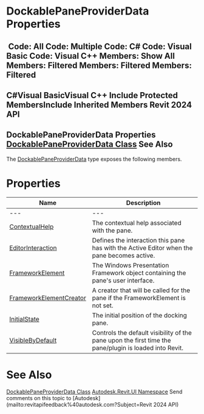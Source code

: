 # DockablePaneProviderData Properties

﻿
 Code: All Code: Multiple Code: C# Code: Visual Basic Code: Visual C++  Members: Show All Members: Filtered Members: Filtered Members: Filtered   
---  
C#Visual BasicVisual C++
Include Protected MembersInclude Inherited Members
Revit 2024 API  
---  
DockablePaneProviderData Properties  
[DockablePaneProviderData Class](25c4224d-bc54-f2ed-589d-881a6ccbda87.md "DockablePaneProviderData Class") See Also  
---  
The [DockablePaneProviderData](25c4224d-bc54-f2ed-589d-881a6ccbda87.md "DockablePaneProviderData Class") type exposes the following members.
# Properties
| Name | Description |
| --- | --- |
| --- | --- | --- |
| [ContextualHelp](5f5cbd6e-f62b-8133-3e32-ce5da3eef856.md "ContextualHelp Property") | The contextual help associated with the pane. |
| [EditorInteraction](916ab1bb-45a0-8cbf-482f-5c652dc1b06d.md "EditorInteraction Property") | Defines the interaction this pane has with the Active Editor when the pane becomes active. |
| [FrameworkElement](3b088335-98d9-ddd1-a9c1-a861e7bff9ed.md "FrameworkElement Property") | The Windows Presentation Framework object containing the pane's user interface. |
| [FrameworkElementCreator](b44e3315-7fdb-f1bb-4ea2-2d22f382d301.md "FrameworkElementCreator Property") | A creator that will be called for the pane if the FrameworkElement is not set. |
| [InitialState](7bd17103-9aa2-591a-c6ee-0ac6a10a5bad.md "InitialState Property") | The initial position of the docking pane. |
| [VisibleByDefault](86d9fd32-9b45-d1df-d444-f4d71874e727.md "VisibleByDefault Property") | Controls the default visibility of the pane upon the first time the pane/plugin is loaded into Revit. |

# See Also
[DockablePaneProviderData Class](25c4224d-bc54-f2ed-589d-881a6ccbda87.md "DockablePaneProviderData Class")
[Autodesk.Revit.UI Namespace](e86fd90a-8957-02a6-da7f-ced248966e3e.md "Autodesk.Revit.UI Namespace")
Send comments on this topic to [Autodesk](mailto:revitapifeedback%40autodesk.com?Subject=Revit 2024 API)